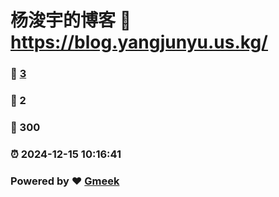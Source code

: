 # 杨浚宇的博客 :link: https://blog.yangjunyu.us.kg/ 
### :page_facing_up: [3](https://blog.yangjunyu.us.kg//tag.html) 
### :speech_balloon: 2 
### :hibiscus: 300 
### :alarm_clock: 2024-12-15 10:16:41 
### Powered by :heart: [Gmeek](https://github.com/Meekdai/Gmeek)
